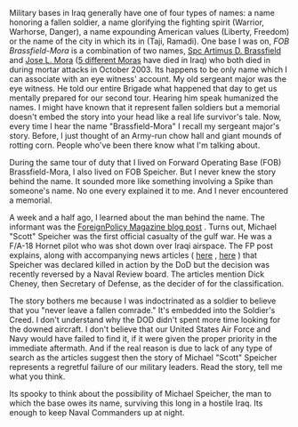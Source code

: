 <!-- {
	"title": "Speicher, The Man Behind the Name",
	"tags": ["military"],
	"date": "01-26-2009"
} -->

Military bases in Iraq generally have one of four types of names: a name honoring a fallen soldier, a name glorifying the fighting spirit (Warrior, Warhorse, Danger), a name expounding American values (Liberty, Freedom) or the name of the city in which its in (Taji, Ramadi).  One base I was on, *FOB Brassfield-Mora* is a combination of two names, [Spc Artimus D. Brassfield](http://projects.washingtonpost.com/fallen/dates/2003/oct/24/artimus-d-brassfield/)  and  [Jose L. Mora](http://projects.washingtonpost.com/fallen/dates/2003/oct/24/jose-l-mora/)  ([5 different Moras](http://projects.washingtonpost.com/fallen/search/?q=mora&x=0&y=0)  have died in Iraq) who both died in during mortar attacks in October 2003. Its happens to be only name which I can associate with an eye witness' account. My old sergeant major was the eye witness. He told our entire Brigade what happened that day to get us mentally prepared for our second tour. Hearing him speak humanized the names. I might have known that it represent fallen soldiers but a memorial doesn't embed the story into your head like a real life survivor's tale. Now, every time I hear the name "Brassfield-Mora" I recall my sergeant major's story. Before, I just thought of an Army-run chow hall and giant mounds of rotting corn. People who've been there know what I'm talking about.

During the same tour of duty that I lived on Forward Operating Base (FOB) Brassfield-Mora, I also lived on FOB Speicher. But I never knew the story behind the name. It sounded more like something involving a Spike than someone's name. No one every explained it to me. And I never encountered a memorial.

A week and a half ago, I learned about the man behind the name. The informant was the  [ForeignPolicy Magazine blog post](http://blog.foreignpolicy.com/posts/2009/01/14/search_continues_for_missing_gulf_war_pilot) . Turns out, Michael "Scott" Speicher was the first official casualty of the gulf war. He was a F/A-18 Hornet pilot who was shot down over Iraqi airspace. The FP post explains, along with accompanying news articles ( [here](http://www.cbsnews.com/stories/2000/05/02/60II/main191049.shtml) ,  [here](http://hamptonroads.com/2009/01/navy-panel-continue-search-pilot-lost-gulf-war) ) that Speicher was declared killed in action by the DoD but the decision was recently reversed by a Naval Review board.  The articles mention Dick Cheney, then Secretary of Defense, as the decider of for the classification.

The story bothers me because I was indoctrinated as a soldier to believe that you "never leave a fallen comrade." It's embedded into the Soldier's Creed.  I don't understand why the DOD didn't spent more time looking for the downed aircraft. I don't believe that our United States Air Force and Navy would have failed to find it, if it were given the proper priority in the immediate aftermath. And if the real reason is due to lack of any type of search as the articles suggest then the story of Michael "Scott" Speicher represents a regretful failure of our military leaders. Read the story, tell me what you think.

Its spooky to think about the possibility of Michael Speicher, the man to which the base owes its name, surviving this long in a hostile Iraq. Its enough to keep Naval Commanders up at night.